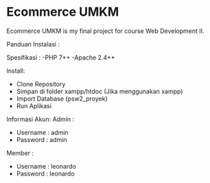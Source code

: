# Ecommerce UMKM
Ecommerce UMKM is my final project for course Web Development II.

Panduan Instalasi :

Spesifikasi :
-PHP 7++
-Apache 2.4++

Install:
- Clone Repository
- Simpan di folder xampp/htdoc (Jika menggunakan xampp)
- Import Database (psw2_proyek)
- Run Aplikasi

Informasi Akun:
Admin :
- Username : admin
- Password : admin

Member :
- Username : leonardo
- Password : leonardo
